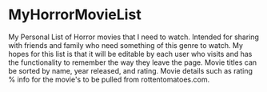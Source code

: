 # MyHorrorMovieList
My Personal List of Horror movies that I need to watch. Intended for sharing with friends and family who need something of this genre to watch. My hopes for this list is that it will be editable by each user who visits and has the functionality to remember the way they leave the page. Movie titles can be sorted by name, year released, and rating. Movie details such as rating % info for the movie's to be pulled from rottentomatoes.com.
